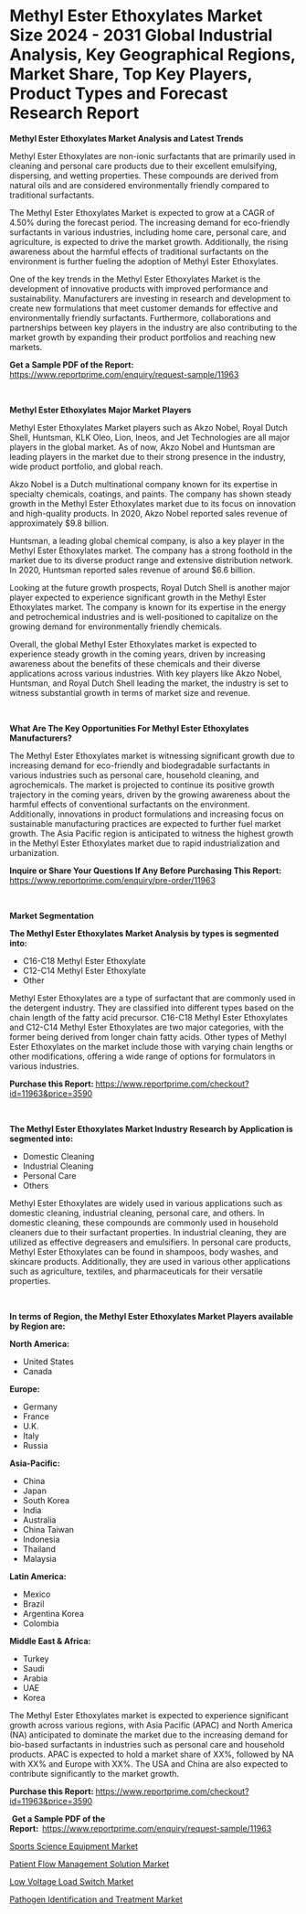 <p><h1>Methyl Ester Ethoxylates Market Size 2024 - 2031 Global Industrial Analysis, Key Geographical Regions, Market Share, Top Key Players, Product Types and Forecast Research Report</h1></p><p><strong>Methyl Ester Ethoxylates Market Analysis and Latest Trends</strong></p>
<p><p>Methyl Ester Ethoxylates are non-ionic surfactants that are primarily used in cleaning and personal care products due to their excellent emulsifying, dispersing, and wetting properties. These compounds are derived from natural oils and are considered environmentally friendly compared to traditional surfactants.</p><p>The Methyl Ester Ethoxylates Market is expected to grow at a CAGR of 4.50% during the forecast period. The increasing demand for eco-friendly surfactants in various industries, including home care, personal care, and agriculture, is expected to drive the market growth. Additionally, the rising awareness about the harmful effects of traditional surfactants on the environment is further fueling the adoption of Methyl Ester Ethoxylates.</p><p>One of the key trends in the Methyl Ester Ethoxylates Market is the development of innovative products with improved performance and sustainability. Manufacturers are investing in research and development to create new formulations that meet customer demands for effective and environmentally friendly surfactants. Furthermore, collaborations and partnerships between key players in the industry are also contributing to the market growth by expanding their product portfolios and reaching new markets.</p></p>
<p><strong>Get a Sample PDF of the Report:&nbsp;</strong> <a href="https://www.reportprime.com/enquiry/request-sample/11963">https://www.reportprime.com/enquiry/request-sample/11963</a></p>
<p>&nbsp;</p>
<p><strong>Methyl Ester Ethoxylates Major Market Players</strong></p>
<p><p>Methyl Ester Ethoxylates Market players such as Akzo Nobel, Royal Dutch Shell, Huntsman, KLK Oleo, Lion, Ineos, and Jet Technologies are all major players in the global market. As of now, Akzo Nobel and Huntsman are leading players in the market due to their strong presence in the industry, wide product portfolio, and global reach.</p><p>Akzo Nobel is a Dutch multinational company known for its expertise in specialty chemicals, coatings, and paints. The company has shown steady growth in the Methyl Ester Ethoxylates market due to its focus on innovation and high-quality products. In 2020, Akzo Nobel reported sales revenue of approximately $9.8 billion.</p><p>Huntsman, a leading global chemical company, is also a key player in the Methyl Ester Ethoxylates market. The company has a strong foothold in the market due to its diverse product range and extensive distribution network. In 2020, Huntsman reported sales revenue of around $6.6 billion.</p><p>Looking at the future growth prospects, Royal Dutch Shell is another major player expected to experience significant growth in the Methyl Ester Ethoxylates market. The company is known for its expertise in the energy and petrochemical industries and is well-positioned to capitalize on the growing demand for environmentally friendly chemicals.</p><p>Overall, the global Methyl Ester Ethoxylates market is expected to experience steady growth in the coming years, driven by increasing awareness about the benefits of these chemicals and their diverse applications across various industries. With key players like Akzo Nobel, Huntsman, and Royal Dutch Shell leading the market, the industry is set to witness substantial growth in terms of market size and revenue.</p></p>
<p>&nbsp;</p>
<p><strong>What Are The Key Opportunities For Methyl Ester Ethoxylates Manufacturers?</strong></p>
<p><p>The Methyl Ester Ethoxylates market is witnessing significant growth due to increasing demand for eco-friendly and biodegradable surfactants in various industries such as personal care, household cleaning, and agrochemicals. The market is projected to continue its positive growth trajectory in the coming years, driven by the growing awareness about the harmful effects of conventional surfactants on the environment. Additionally, innovations in product formulations and increasing focus on sustainable manufacturing practices are expected to further fuel market growth. The Asia Pacific region is anticipated to witness the highest growth in the Methyl Ester Ethoxylates market due to rapid industrialization and urbanization.</p></p>
<p><strong>Inquire or Share Your Questions If Any Before Purchasing This Report:</strong> <a href="https://www.reportprime.com/enquiry/pre-order/11963">https://www.reportprime.com/enquiry/pre-order/11963</a></p>
<p>&nbsp;</p>
<p><strong>Market Segmentation</strong></p>
<p><strong>The Methyl Ester Ethoxylates Market Analysis by types is segmented into:</strong></p>
<p><ul><li>C16-C18 Methyl Ester Ethoxylate</li><li>C12-C14 Methyl Ester Ethoxylate</li><li>Other</li></ul></p>
<p><p>Methyl Ester Ethoxylates are a type of surfactant that are commonly used in the detergent industry. They are classified into different types based on the chain length of the fatty acid precursor. C16-C18 Methyl Ester Ethoxylates and C12-C14 Methyl Ester Ethoxylates are two major categories, with the former being derived from longer chain fatty acids. Other types of Methyl Ester Ethoxylates on the market include those with varying chain lengths or other modifications, offering a wide range of options for formulators in various industries.</p></p>
<p><strong>Purchase this Report:&nbsp;</strong><a href="https://www.reportprime.com/checkout?id=11963&price=3590">https://www.reportprime.com/checkout?id=11963&price=3590</a></p>
<p>&nbsp;</p>
<p><strong>The Methyl Ester Ethoxylates Market Industry Research by Application is segmented into:</strong></p>
<p><ul><li>Domestic Cleaning</li><li>Industrial Cleaning</li><li>Personal Care</li><li>Others</li></ul></p>
<p><p>Methyl Ester Ethoxylates are widely used in various applications such as domestic cleaning, industrial cleaning, personal care, and others. In domestic cleaning, these compounds are commonly used in household cleaners due to their surfactant properties. In industrial cleaning, they are utilized as effective degreasers and emulsifiers. In personal care products, Methyl Ester Ethoxylates can be found in shampoos, body washes, and skincare products. Additionally, they are used in various other applications such as agriculture, textiles, and pharmaceuticals for their versatile properties.</p></p>
<p>&nbsp;</p>
<p><strong>In terms of Region, the Methyl Ester Ethoxylates Market Players available by Region are:</strong></p>
<p>
    <p> <strong> North America: </strong>
        <ul>
            <li>United States</li>
            <li>Canada</li>
        </ul>
        </p> 
    <p> <strong> Europe: </strong>
        <ul>
            <li>Germany</li>
            <li>France</li>
            <li>U.K.</li>
            <li>Italy</li>
            <li>Russia</li>
        </ul>
        </p> 
    <p> <strong> Asia-Pacific: </strong>
        <ul>
            <li>China</li>
            <li>Japan</li>
            <li>South Korea</li>
            <li>India</li>
            <li>Australia</li>
            <li>China Taiwan</li>
            <li>Indonesia</li>
            <li>Thailand</li>
            <li>Malaysia</li>
        </ul>
        </p> 
    <p> <strong> Latin America: </strong>
        <ul>
            <li>Mexico</li>
            <li>Brazil</li>
            <li>Argentina Korea</li>
            <li>Colombia</li>
        </ul>
        </p> 
    <p> <strong> Middle East & Africa: </strong>
        <ul>
            <li>Turkey</li>
            <li>Saudi</li>
            <li>Arabia</li>
            <li>UAE</li>
            <li>Korea</li>
        </ul>
    </p>
    </p>
<p><p>The Methyl Ester Ethoxylates market is expected to experience significant growth across various regions, with Asia Pacific (APAC) and North America (NA) anticipated to dominate the market due to the increasing demand for bio-based surfactants in industries such as personal care and household products. APAC is expected to hold a market share of XX%, followed by NA with XX% and Europe with XX%. The USA and China are also expected to contribute significantly to the market growth.</p></p>
<p><strong>Purchase this Report: </strong><a href="https://www.reportprime.com/checkout?id=11963&price=3590">https://www.reportprime.com/checkout?id=11963&price=3590</a></p>
<p>&nbsp;<strong>Get a Sample PDF of the Report:&nbsp;&nbsp;</strong><a href="https://www.reportprime.com/enquiry/request-sample/11963">https://www.reportprime.com/enquiry/request-sample/11963</a></p>
<p><strong></strong></p>
<p><p><a href="https://circular-yam-9b9.notion.site/Sports-Science-Equipment-Market-Size-Growth-Outlook-from-2024-to-2031-projecting-at-Market-s-Trend-dd5b9060f2fd4331b07884b5508d16cb">Sports Science Equipment Market</a></p><p><a href="https://view.publitas.com/reportprime-1/patient-flow-management-solution-market-size-share-trends-analysis-report-by-application-regional-outlook-competitive-strategies-and-segment-forecasts-2023-2030/">Patient Flow Management Solution Market</a></p><p><a href="https://view.publitas.com/reportprime-1/low-voltage-load-switch-market-research-report-unlocks-analysis-on-the-market-financial-status-market-size-and-market-revenue-upto-2031/">Low Voltage Load Switch Market</a></p><p><a href="https://view.publitas.com/reportprime-1/pathogen-identification-and-treatment-market-size-2023-2030-global-industrial-analysis-key-geographical-regions-market-share-top-key-players-product-types-and-forecast-research-report/">Pathogen Identification and Treatment Market</a></p></p>